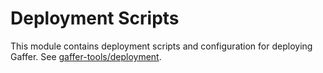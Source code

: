 
# Deployment Scripts

This module contains deployment scripts and configuration for deploying Gaffer.
See [gaffer-tools/deployment](https://github.com/gchq/gaffer-tools/tree/master/deployment).